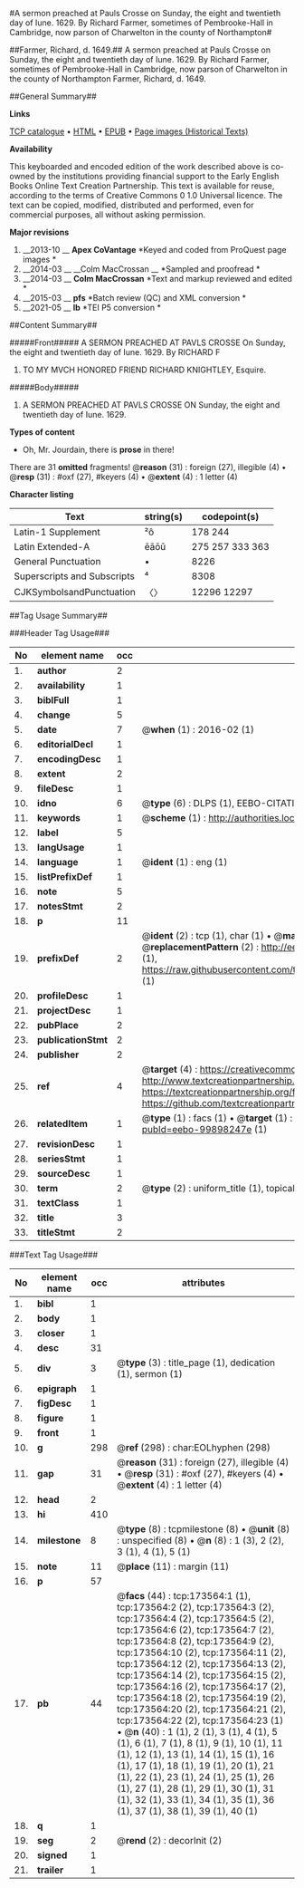 #A sermon preached at Pauls Crosse on Sunday, the eight and twentieth day of Iune. 1629. By Richard Farmer, sometimes of Pembrooke-Hall in Cambridge, now parson of Charwelton in the county of Northampton#

##Farmer, Richard, d. 1649.##
A sermon preached at Pauls Crosse on Sunday, the eight and twentieth day of Iune. 1629. By Richard Farmer, sometimes of Pembrooke-Hall in Cambridge, now parson of Charwelton in the county of Northampton
Farmer, Richard, d. 1649.

##General Summary##

**Links**

[TCP catalogue](http://www.ota.ox.ac.uk/tcp/)  • 
[HTML](http://tei.it.ox.ac.uk/tcp/Texts-HTML/free/A72/A72056.html)  • 
[EPUB](http://tei.it.ox.ac.uk/tcp/Texts-EPUB/free/A72/A72056.epub) • 
[Page images (Historical Texts)](https://historicaltexts.jisc.ac.uk/eebo-99898247e)

**Availability**

This keyboarded and encoded edition of the work described above is co-owned by the
    institutions providing financial support to the Early English Books Online Text Creation
    Partnership. This text is available for reuse, according to the terms of  Creative Commons 0 1.0 Universal
    licence. The text can be copied, modified, distributed and performed, even for commercial
    purposes, all without asking permission.

**Major revisions**

1. __2013-10 __ __Apex CoVantage__ *Keyed and coded from ProQuest page images *
1. __2014-03 __ __Colm MacCrossan __ *Sampled and proofread *
1. __2014-03 __ __Colm MacCrossan__ *Text and markup reviewed and edited *
1. __2015-03 __ __pfs__ *Batch review (QC) and XML conversion *
1. __2021-05 __ __lb__ *TEI P5 conversion *

##Content Summary##

#####Front#####
A SERMON PREACHED AT PAVLS CROSSE On Sunday, the eight and twentieth day of Iune. 1629. By RICHARD F
1. TO MY MVCH HONORED FRIEND RICHARD KNIGHTLEY, Esquire.

#####Body#####

1. A SERMON PREACHED AT PAVLS CROSSE ON Sunday, the eight and twentieth day of Iune. 1629.

**Types of content**

  * Oh, Mr. Jourdain, there is **prose** in there!

There are 31 **omitted** fragments! 
 @__reason__ (31) : foreign (27), illegible (4)  •  @__resp__ (31) : #oxf (27), #keyers (4)  •  @__extent__ (4) : 1 letter (4)

**Character listing**


|Text|string(s)|codepoint(s)|
|---|---|---|
|Latin-1 Supplement|²ô|178 244|
|Latin Extended-A|ēāōū|275 257 333 363|
|General Punctuation|•|8226|
|Superscripts             and Subscripts|⁴|8308|
|CJKSymbolsandPunctuation|〈〉|12296 12297|

##Tag Usage Summary##

###Header Tag Usage###

|No|element name|occ|attributes|
|---|---|---|---|
|1.|__author__|2||
|2.|__availability__|1||
|3.|__biblFull__|1||
|4.|__change__|5||
|5.|__date__|7| @__when__ (1) : 2016-02 (1)|
|6.|__editorialDecl__|1||
|7.|__encodingDesc__|1||
|8.|__extent__|2||
|9.|__fileDesc__|1||
|10.|__idno__|6| @__type__ (6) : DLPS (1), EEBO-CITATION (1), VID (1), EEBO-PROQUEST (1), STC (2)|
|11.|__keywords__|1| @__scheme__ (1) : http://authorities.loc.gov/ (1)|
|12.|__label__|5||
|13.|__langUsage__|1||
|14.|__language__|1| @__ident__ (1) : eng (1)|
|15.|__listPrefixDef__|1||
|16.|__note__|5||
|17.|__notesStmt__|2||
|18.|__p__|11||
|19.|__prefixDef__|2| @__ident__ (2) : tcp (1), char (1)  •  @__matchPattern__ (2) : ([0-9\-]+):([0-9IVX]+) (1), (.+) (1)  •  @__replacementPattern__ (2) : http://eebo.chadwyck.com/downloadtiff?vid=$1&page=$2 (1), https://raw.githubusercontent.com/textcreationpartnership/Texts/master/tcpchars.xml#$1 (1)|
|20.|__profileDesc__|1||
|21.|__projectDesc__|1||
|22.|__pubPlace__|2||
|23.|__publicationStmt__|2||
|24.|__publisher__|2||
|25.|__ref__|4| @__target__ (4) : https://creativecommons.org/publicdomain/zero/1.0/ (1), http://www.textcreationpartnership.org/docs/. (1), https://textcreationpartnership.org/faq/#faq05 (1), https://github.com/textcreationpartnership (1)|
|26.|__relatedItem__|1| @__type__ (1) : facs (1)  •  @__target__ (1) : https://data.historicaltexts.jisc.ac.uk/view?pubId=eebo-99898247e (1)|
|27.|__revisionDesc__|1||
|28.|__seriesStmt__|1||
|29.|__sourceDesc__|1||
|30.|__term__|2| @__type__ (2) : uniform_title (1), topical_term (1)|
|31.|__textClass__|1||
|32.|__title__|3||
|33.|__titleStmt__|2||


###Text Tag Usage###

|No|element name|occ|attributes|
|---|---|---|---|
|1.|__bibl__|1||
|2.|__body__|1||
|3.|__closer__|1||
|4.|__desc__|31||
|5.|__div__|3| @__type__ (3) : title_page (1), dedication (1), sermon (1)|
|6.|__epigraph__|1||
|7.|__figDesc__|1||
|8.|__figure__|1||
|9.|__front__|1||
|10.|__g__|298| @__ref__ (298) : char:EOLhyphen (298)|
|11.|__gap__|31| @__reason__ (31) : foreign (27), illegible (4)  •  @__resp__ (31) : #oxf (27), #keyers (4)  •  @__extent__ (4) : 1 letter (4)|
|12.|__head__|2||
|13.|__hi__|410||
|14.|__milestone__|8| @__type__ (8) : tcpmilestone (8)  •  @__unit__ (8) : unspecified (8)  •  @__n__ (8) : 1 (3), 2 (2), 3 (1), 4 (1), 5 (1)|
|15.|__note__|11| @__place__ (11) : margin (11)|
|16.|__p__|57||
|17.|__pb__|44| @__facs__ (44) : tcp:173564:1 (1), tcp:173564:2 (2), tcp:173564:3 (2), tcp:173564:4 (2), tcp:173564:5 (2), tcp:173564:6 (2), tcp:173564:7 (2), tcp:173564:8 (2), tcp:173564:9 (2), tcp:173564:10 (2), tcp:173564:11 (2), tcp:173564:12 (2), tcp:173564:13 (2), tcp:173564:14 (2), tcp:173564:15 (2), tcp:173564:16 (2), tcp:173564:17 (2), tcp:173564:18 (2), tcp:173564:19 (2), tcp:173564:20 (2), tcp:173564:21 (2), tcp:173564:22 (2), tcp:173564:23 (1)  •  @__n__ (40) : 1 (1), 2 (1), 3 (1), 4 (1), 5 (1), 6 (1), 7 (1), 8 (1), 9 (1), 10 (1), 11 (1), 12 (1), 13 (1), 14 (1), 15 (1), 16 (1), 17 (1), 18 (1), 19 (1), 20 (1), 21 (1), 22 (1), 23 (1), 24 (1), 25 (1), 26 (1), 27 (1), 28 (1), 29 (1), 30 (1), 31 (1), 32 (1), 33 (1), 34 (1), 35 (1), 36 (1), 37 (1), 38 (1), 39 (1), 40 (1)|
|18.|__q__|1||
|19.|__seg__|2| @__rend__ (2) : decorInit (2)|
|20.|__signed__|1||
|21.|__trailer__|1||
